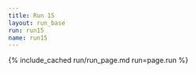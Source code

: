 ```yaml
---
title: Run 15
layout: run_base
run: run15
name: run15
---
```

{% include_cached run/run_page.md run=page.run %}

